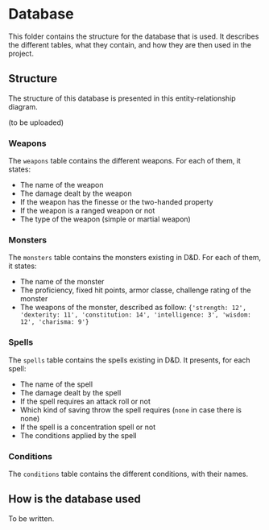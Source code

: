# Database
This folder contains the structure for the database that is used. It describes the different tables, what they contain, and how they are then used in the project.

## Structure
The structure of this database is presented in this entity-relationship diagram.

(to be uploaded)

### Weapons
The `weapons` table contains the different weapons. For each of them, it states:

* The name of the weapon
* The damage dealt by the weapon
* If the weapon has the finesse or the two-handed property
* If the weapon is a ranged weapon or not
* The type of the weapon (simple or martial weapon)

### Monsters
The `monsters` table contains the monsters existing in D&D. For each of them, it states:

* The name of the monster
* The proficiency, fixed hit points, armor classe, challenge rating of the monster
* The weapons of the monster, described as follow: `{'strength: 12', 'dexterity: 11', 'constitution: 14', 'intelligence: 3', 'wisdom: 12', 'charisma: 9'}`

### Spells
The `spells` table contains the spells existing in D&D. It presents, for each spell:

* The name of the spell
* The damage dealt by the spell
* If the spell requires an attack roll or not
* Which kind of saving throw the spell requires (`none` in case there is none)
* If the spell is a concentration spell or not
* The conditions applied by the spell

### Conditions
The `conditions` table contains the different conditions, with their names.

## How is the database used
To be written.
